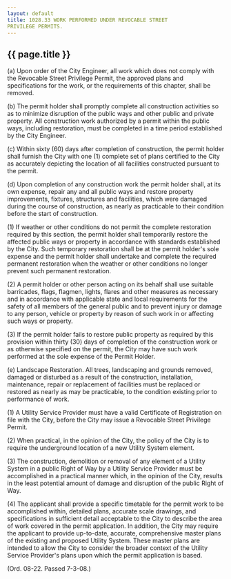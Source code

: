 ```yaml
---
layout: default 
title: 1028.33 WORK PERFORMED UNDER REVOCABLE STREET
PRIVILEGE PERMITS.
---
```


{{ page.title }}
----------------

​(a) Upon order of the City Engineer, all work which does not comply
with the Revocable Street Privilege Permit, the approved plans and
specifications for the work, or the requirements of this chapter, shall
be removed.

​(b) The permit holder shall promptly complete all construction
activities so as to minimize disruption of the public ways and other
public and private property. All construction work authorized by a
permit within the public ways, including restoration, must be completed
in a time period established by the City Engineer.

​(c) Within sixty (60) days after completion of construction, the permit
holder shall furnish the City with one (1) complete set of plans
certified to the City as accurately depicting the location of all
facilities constructed pursuant to the permit.

​(d) Upon completion of any construction work the permit holder shall,
at its own expense, repair any and all public ways and restore property
improvements, fixtures, structures and facilities, which were damaged
during the course of construction, as nearly as practicable to their
condition before the start of construction.

​(1) If weather or other conditions do not permit the complete
restoration required by this section, the permit holder shall
temporarily restore the affected public ways or property in accordance
with standards established by the City. Such temporary restoration shall
be at the permit holder's sole expense and the permit holder shall
undertake and complete the required permanent restoration when the
weather or other conditions no longer prevent such permanent
restoration.

​(2) A permit holder or other person acting on its behalf shall use
suitable barricades, flags, flagmen, lights, flares and other measures
as necessary and in accordance with applicable state and local
requirements for the safety of all members of the general public and to
prevent injury or damage to any person, vehicle or property by reason of
such work in or affecting such ways or property.

​(3) If the permit holder fails to restore public property as required
by this provision within thirty (30) days of completion of the
construction work or as otherwise specified on the permit, the City may
have such work performed at the sole expense of the Permit Holder.

​(e) Landscape Restoration. All trees, landscaping and grounds removed,
damaged or disturbed as a result of the construction, installation,
maintenance, repair or replacement of facilities must be replaced or
restored as nearly as may be practicable, to the condition existing
prior to performance of work.

​(1) A Utility Service Provider must have a valid Certificate of
Registration on file with the City, before the City may issue a
Revocable Street Privilege Permit.

​(2) When practical, in the opinion of the City, the policy of the City
is to require the underground location of a new Utility System element.

​(3) The construction, demolition or removal of any element of a Utility
System in a public Right of Way by a Utility Service Provider must be
accomplished in a practical manner which, in the opinion of the City,
results in the least potential amount of damage and disruption of the
public Right of Way.

​(4) The applicant shall provide a specific timetable for the permit
work to be accomplished within, detailed plans, accurate scale drawings,
and specifications in sufficient detail acceptable to the City to
describe the area of work covered in the permit application. In
addition, the City may require the applicant to provide up-to-date,
accurate, comprehensive master plans of the existing and proposed
Utility System. These master plans are intended to allow the City to
consider the broader context of the Utility Service Provider's plans
upon which the permit application is based.

(Ord. 08-22. Passed 7-3-08.)
